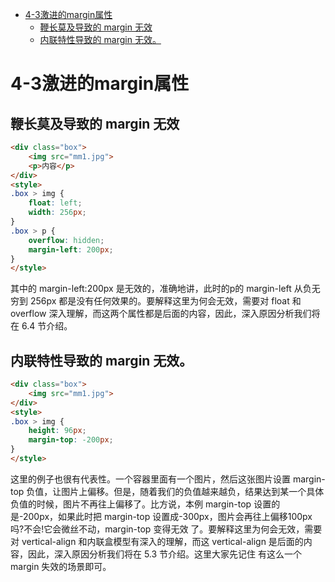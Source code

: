 - [4-3激进的margin属性](#4-3%E6%BF%80%E8%BF%9B%E7%9A%84margin%E5%B1%9E%E6%80%A7)
  - [鞭长莫及导致的 margin 无效](#%E9%9E%AD%E9%95%BF%E8%8E%AB%E5%8F%8A%E5%AF%BC%E8%87%B4%E7%9A%84-margin-%E6%97%A0%E6%95%88)
  - [内联特性导致的 margin 无效。](#%E5%86%85%E8%81%94%E7%89%B9%E6%80%A7%E5%AF%BC%E8%87%B4%E7%9A%84-margin-%E6%97%A0%E6%95%88)

# 4-3激进的margin属性

## 鞭长莫及导致的 margin 无效
```html
<div class="box"> 
    <img src="mm1.jpg">
    <p>内容</p>
</div>
<style>
.box > img {
    float: left;
    width: 256px;
}
.box > p {
    overflow: hidden;
    margin-left: 200px;
}
</style>
```

其中的 margin-left:200px 是无效的，准确地讲，此时的p的 margin-left 从负无穷到 256px 都是没有任何效果的。要解释这里为何会无效，需要对 float 和 overflow 深入理解，而这两个属性都是后面的内容，因此，深入原因分析我们将在 6.4 节介绍。

## 内联特性导致的 margin 无效。
```html
<div class="box">
    <img src="mm1.jpg">
</div>
<style>
.box > img {
    height: 96px;
    margin-top: -200px;
}
</style>
```

这里的例子也很有代表性。一个容器里面有一个图片，然后这张图片设置 margin-top 负值，让图片上偏移。但是，随着我们的负值越来越负，结果达到某一个具体负值的时候，图片不再往上偏移了。比方说，本例 margin-top 设置的是-200px，如果此时把 margin-top 设置成-300px，图片会再往上偏移100px 吗?不会!它会微丝不动，margin-top 变得无效 了。要解释这里为何会无效，需要对 vertical-align 和内联盒模型有深入的理解，而这 vertical-align 是后面的内容，因此，深入原因分析我们将在 5.3 节介绍。这里大家先记住 有这么一个 margin 失效的场景即可。